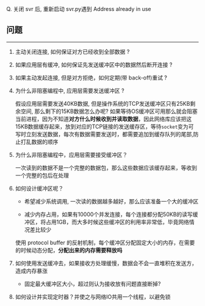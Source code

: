 Q. 关闭 svr 后, 重新启动 svr.py遇到 Address already in use

## 问题
------------

1. 主动关闭连接, 如何保证对方已经收到全部数据 ?


2. 如果应用层有缓冲, 如何保证先发送缓冲区中的数据然后断开连接 ?


3. 如果主动发起连接, 但是对方拒绝，如何定期(带 back-off)重试 ?


4. 为什么非阻塞编程中, 应用层需要发送缓冲区 ?

	假设应用层需要发送40KB数据, 但是操作系统的TCP发送缓冲区只有25KB剩余空间, 那么剩下的15KB数据怎么办呢? 如果等待OS缓冲区可用那么就会阻塞当前进程，因为不知道**对方什么时候收到并读取数据**，因此网络库应该把这15KB数据缓存起来，放到对应的TCP链接的发送缓存区，等待`socket`变为可写时立刻发送数据，每次有数据需要发送时，都需要追加到缓存队列的尾部,防止打乱数据的顺序

5. 为什么非阻塞编程中，应用层需要接受缓冲区？

	一次读到的数据不是一个完整的数据包，那么这些数据应该缓存起来，等收到一个完整的包后在处理

6. 如何设计缓冲区呢？

	+ 希望减少系统调用, 一次读的数据越多越好，那么应该准备一个大的缓冲区
	
	+ 减少内存占用，如果有10000个并发连接，每个连接都分配50KB的读写缓冲区，将占用1GB，而大多时候这些缓冲区的利用率非常低，毕竟网络情况差比较少

	使用 protocol buffer 的反射机制，每个缓冲区分配固定大小的内存，在需要的时候动态分配，**分配出来的内存需要释放吗**


7. 如何使用发送缓冲去，如果接收方处理缓慢，数据会不会一直堆积在发送方，造成内存暴涨

	+ 固定最大缓冲区大小，超过则认为接收放有问题直接断掉?

8. 如何设计并实现定时器？并使之与网络IO共用一个线程，以避免锁
